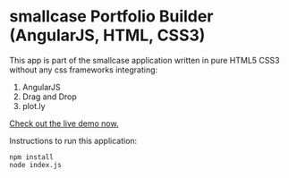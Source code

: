 smallcase Portfolio Builder (AngularJS, HTML, CSS3)
=======================

This app is part of the smallcase application written in pure HTML5 CSS3 without any css frameworks integrating:

 1. AngularJS
 2. Drag and Drop
 2. plot.ly

[Check out the live demo now.](https://smallcaseportfolio.herokuapp.com)

Instructions to run this application:
   
    npm install
    node index.js

